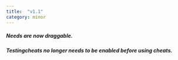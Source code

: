 ```yaml
---
title:  "v1.1"
category: minor
---
```

##### Needs are now draggable.
##### Testingcheats no longer needs to be enabled before using cheats.
